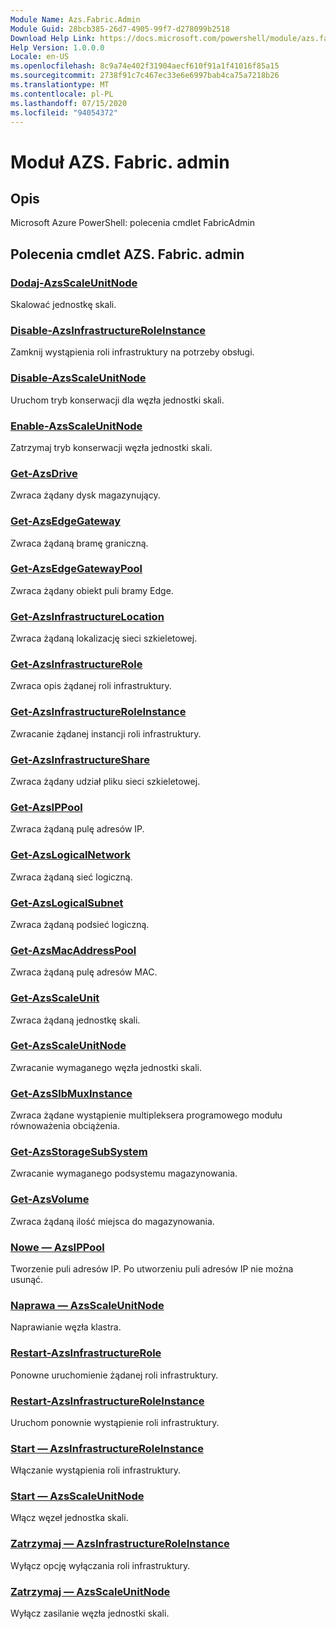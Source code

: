 ```yaml
---
Module Name: Azs.Fabric.Admin
Module Guid: 28bcb385-26d7-4905-99f7-d278099b2518
Download Help Link: https://docs.microsoft.com/powershell/module/azs.fabric.admin
Help Version: 1.0.0.0
Locale: en-US
ms.openlocfilehash: 8c9a74e402f31904aecf610f91a1f41016f85a15
ms.sourcegitcommit: 2738f91c7c467ec33e6e6997bab4ca75a7218b26
ms.translationtype: MT
ms.contentlocale: pl-PL
ms.lasthandoff: 07/15/2020
ms.locfileid: "94054372"
---
```

# Moduł AZS. Fabric. admin
## Opis
Microsoft Azure PowerShell: polecenia cmdlet FabricAdmin

## Polecenia cmdlet AZS. Fabric. admin
### [Dodaj-AzsScaleUnitNode](Add-AzsScaleUnitNode.md)
Skalować jednostkę skali.

### [Disable-AzsInfrastructureRoleInstance](Disable-AzsInfrastructureRoleInstance.md)
Zamknij wystąpienia roli infrastruktury na potrzeby obsługi.

### [Disable-AzsScaleUnitNode](Disable-AzsScaleUnitNode.md)
Uruchom tryb konserwacji dla węzła jednostki skali.

### [Enable-AzsScaleUnitNode](Enable-AzsScaleUnitNode.md)
Zatrzymaj tryb konserwacji węzła jednostki skali.

### [Get-AzsDrive](Get-AzsDrive.md)
Zwraca żądany dysk magazynujący.

### [Get-AzsEdgeGateway](Get-AzsEdgeGateway.md)
Zwraca żądaną bramę graniczną.

### [Get-AzsEdgeGatewayPool](Get-AzsEdgeGatewayPool.md)
Zwraca żądany obiekt puli bramy Edge.

### [Get-AzsInfrastructureLocation](Get-AzsInfrastructureLocation.md)
Zwraca żądaną lokalizację sieci szkieletowej.

### [Get-AzsInfrastructureRole](Get-AzsInfrastructureRole.md)
Zwraca opis żądanej roli infrastruktury.

### [Get-AzsInfrastructureRoleInstance](Get-AzsInfrastructureRoleInstance.md)
Zwracanie żądanej instancji roli infrastruktury.

### [Get-AzsInfrastructureShare](Get-AzsInfrastructureShare.md)
Zwraca żądany udział pliku sieci szkieletowej.

### [Get-AzsIPPool](Get-AzsIPPool.md)
Zwraca żądaną pulę adresów IP.

### [Get-AzsLogicalNetwork](Get-AzsLogicalNetwork.md)
Zwraca żądaną sieć logiczną.

### [Get-AzsLogicalSubnet](Get-AzsLogicalSubnet.md)
Zwraca żądaną podsieć logiczną.

### [Get-AzsMacAddressPool](Get-AzsMacAddressPool.md)
Zwraca żądaną pulę adresów MAC.

### [Get-AzsScaleUnit](Get-AzsScaleUnit.md)
Zwraca żądaną jednostkę skali.

### [Get-AzsScaleUnitNode](Get-AzsScaleUnitNode.md)
Zwracanie wymaganego węzła jednostki skali.

### [Get-AzsSlbMuxInstance](Get-AzsSlbMuxInstance.md)
Zwraca żądane wystąpienie multipleksera programowego modułu równoważenia obciążenia.

### [Get-AzsStorageSubSystem](Get-AzsStorageSubSystem.md)
Zwracanie wymaganego podsystemu magazynowania.

### [Get-AzsVolume](Get-AzsVolume.md)
Zwraca żądaną ilość miejsca do magazynowania.

### [Nowe — AzsIPPool](New-AzsIPPool.md)
Tworzenie puli adresów IP.
Po utworzeniu puli adresów IP nie można usunąć.

### [Naprawa — AzsScaleUnitNode](Repair-AzsScaleUnitNode.md)
Naprawianie węzła klastra.

### [Restart-AzsInfrastructureRole](Restart-AzsInfrastructureRole.md)
Ponowne uruchomienie żądanej roli infrastruktury.

### [Restart-AzsInfrastructureRoleInstance](Restart-AzsInfrastructureRoleInstance.md)
Uruchom ponownie wystąpienie roli infrastruktury.

### [Start — AzsInfrastructureRoleInstance](Start-AzsInfrastructureRoleInstance.md)
Włączanie wystąpienia roli infrastruktury.

### [Start — AzsScaleUnitNode](Start-AzsScaleUnitNode.md)
Włącz węzeł jednostka skali.

### [Zatrzymaj — AzsInfrastructureRoleInstance](Stop-AzsInfrastructureRoleInstance.md)
Wyłącz opcję wyłączania roli infrastruktury.

### [Zatrzymaj — AzsScaleUnitNode](Stop-AzsScaleUnitNode.md)
Wyłącz zasilanie węzła jednostki skali.

